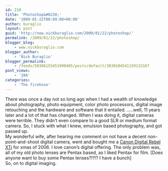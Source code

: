 ```yaml
---
id: 210
title: 'Photoshop&#8230;'
date: '2009-01-22T00:09:00+00:00'
author: buraglio
layout: post
guid: 'http://new.nickburaglio.com/2009/01/22/photoshop/'
permalink: /2009/01/22/photoshop/
blogger_blog:
    - www.nickburaglio.com
blogger_author:
    - 'Nick Buraglio'
blogger_permalink:
    - /feeds/50386155451990485/posts/default/3830104541159133167
post_views:
    - '286'
categories:
    - 'The firehose'
---
```


There was once a day not so long ago when I had a wealth of knowledge about photography, photo equipment, color photo processors, digital image retouching and the hardware and software that it entailed. …..well, 11 years later and a lot of that has changed. When I was doing it, digital cameras were terrible. They didn’t even compare to a good SLR or medium format camera. So, I stuck with what I knew, emulsion based photography, and got passed up.   
My wonderful wife, after hearing me comment on not have a decent non-point-and-shoot digital camera, went and bought me a [Canon Digital Rebel XTi](http://tinyurl.com/aedp5l) for xmas of 2006. I love canon’s digital offering. The only problem was, all of my old photo lenses are Pentax based, as I liked Pentax for film. \[Does anyone want to buy some Pentax lenses?!?!? I have a bunch\]  
So, on to digital imaging.